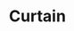 ---
layout: illustration
title: Curtain
type: art, illustration, home
description: Personal Illustration
alt: Illustration of woman's silhouette in front of baroquely patterned curtain
medium: Silkscreen print 
large-image: curtains-large.jpg
small-image: curtains-small.jpg
size: 1790x2500
---